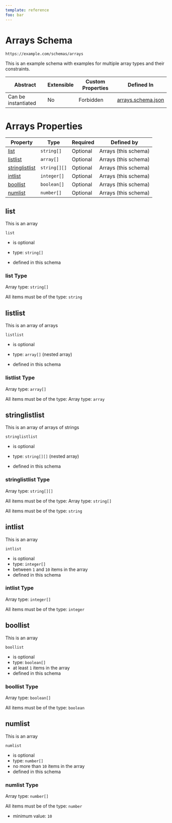 ```yaml
---
template: reference
foo: bar
---
```


# Arrays Schema

```
https://example.com/schemas/arrays
```

This is an example schema with examples for multiple array types and their constraints.

| Abstract | Extensible | Custom Properties | Defined In |
|----------|------------|-------------------|------------|
| Can be instantiated | No | Forbidden | [arrays.schema.json](arrays.schema.json) |

# Arrays Properties

| Property | Type | Required | Defined by |
|----------|------|----------|------------|
| [list](#list) | `string[]` | Optional | Arrays (this schema) |
| [listlist](#listlist) | `array[]` | Optional | Arrays (this schema) |
| [stringlistlist](#stringlistlist) | `string[][]` | Optional | Arrays (this schema) |
| [intlist](#intlist) | `integer[]` | Optional | Arrays (this schema) |
| [boollist](#boollist) | `boolean[]` | Optional | Arrays (this schema) |
| [numlist](#numlist) | `number[]` | Optional | Arrays (this schema) |

## list

This is an array

`list`
* is optional
* type: `string[]`

* defined in this schema

### list Type


Array type: `string[]`

All items must be of the type:
`string`








## listlist

This is an array of arrays

`listlist`
* is optional
* type: `array[]` (nested array)

* defined in this schema

### listlist Type


Array type: `array[]`

All items must be of the type:
Array type: `array`







## stringlistlist

This is an array of arrays of strings

`stringlistlist`
* is optional
* type: `string[][]` (nested array)

* defined in this schema

### stringlistlist Type


Array type: `string[][]`

All items must be of the type:
Array type: `string[]`

All items must be of the type:
`string`










## intlist

This is an array

`intlist`
* is optional
* type: `integer[]`
* between `1` and `10` items in the array
* defined in this schema

### intlist Type


Array type: `integer[]`

All items must be of the type:
`integer`








## boollist

This is an array

`boollist`
* is optional
* type: `boolean[]`
* at least `1` items in the array
* defined in this schema

### boollist Type


Array type: `boolean[]`

All items must be of the type:
`boolean`






## numlist

This is an array

`numlist`
* is optional
* type: `number[]`
* no more than `10` items in the array
* defined in this schema

### numlist Type


Array type: `number[]`

All items must be of the type:
`number`
* minimum value: `10`






